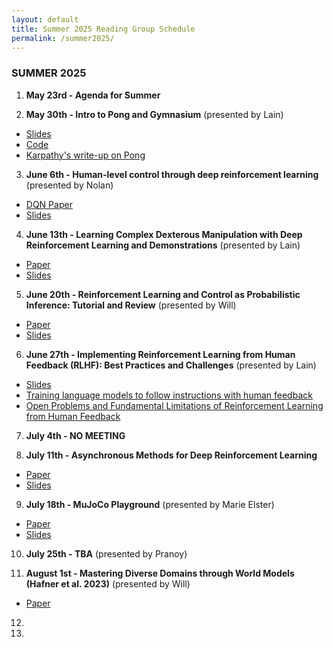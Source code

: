```yaml
---
layout: default
title: Summer 2025 Reading Group Schedule
permalink: /summer2025/
---
```


### SUMMER 2025

1) **May 23rd - Agenda for Summer** 

2) **May 30th - Intro to Pong and Gymnasium** (presented by Lain)

* [Slides](https://github.com/sumust/mlreadinggroup/blob/main/Intro%20to%20Pong%2C%20Gym.pdf)
* [Code](https://colab.research.google.com/drive/16_dKbAFmrOyfHyDp9sQkHwVXCQ9BIg_x?usp=sharing)
* [Karpathy's write-up on Pong](https://karpathy.github.io/2016/05/31/rl/)
  
3) **June 6th - Human-level control through deep reinforcement learning** (presented by Nolan)

* [DQN Paper](https://www.nature.com/articles/nature14236)
* [Slides](https://github.com/sumust/mlreadinggroup/blob/main/Deep%20Q-Networks%20Presentation.pdf)

4) **June 13th - Learning Complex Dexterous Manipulation with Deep Reinforcement Learning and Demonstrations** (presented by Lain)
* [Paper](https://arxiv.org/abs/1709.10087)
* [Slides](https://github.com/sumust/mlreadinggroup/blob/main/dexterous%20manipulation.pdf)
  
5) **June 20th - Reinforcement Learning and Control as Probabilistic Inference: Tutorial and Review** (presented by Will)
* [Paper](https://arxiv.org/abs/1805.00909)
* [Slides](https://github.com/sumust/mlreadinggroup/blob/main/TrustRegionMethods.pptx)

6) **June 27th - Implementing Reinforcement Learning from Human Feedback (RLHF): Best Practices and Challenges** (presented by Lain)
* [Slides](https://utexas-my.sharepoint.com/:p:/g/personal/zsm424_my_utexas_edu/EagBBEuFivVBsOtfOTDPtbcBlUpNzgLmjKGZy2XBWMRQCg?e=7fPRYf) 
* [Training language models to follow instructions with human feedback](https://arxiv.org/pdf/2203.02155)
* [Open Problems and Fundamental Limitations of Reinforcement Learning from Human Feedback](https://arxiv.org/pdf/2307.15217)

7) **July 4th - NO MEETING**

8) **July 11th - Asynchronous Methods for Deep Reinforcement Learning**
*  [Paper](https://arxiv.org/pdf/1602.01783)
*  [Slides](https://github.com/sumust/mlreadinggroup/blob/main/AsynchronousRL.pdf)
  
9) **July 18th - MuJoCo Playground** (presented by Marie Elster)
* [Paper](https://arxiv.org/abs/2502.08844)
* [Slides]()
  
10) **July 25th - TBA** (presented by Pranoy)

11) **August 1st - Mastering Diverse Domains through World Models (Hafner et al. 2023)** (presented by Will)
* [Paper](https://arxiv.org/abs/2301.04104)

12) 
  
13) 
